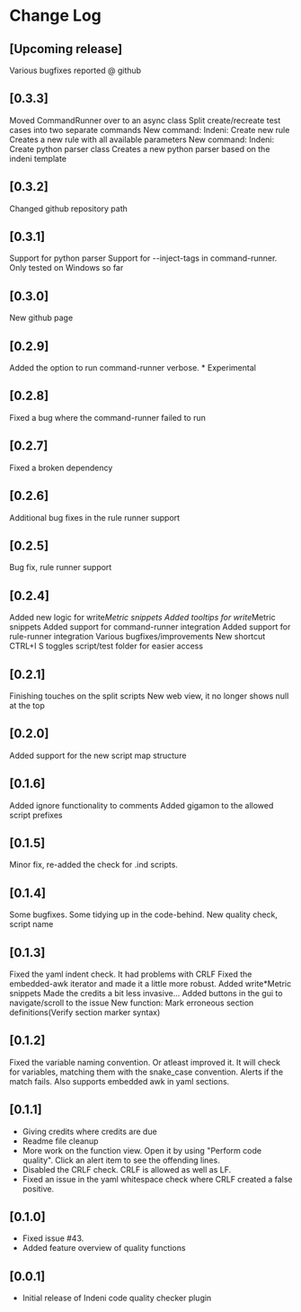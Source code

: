 # Change Log

## [Upcoming release]
Various bugfixes reported @ github

## [0.3.3]
Moved CommandRunner over to an async class
Split create/recreate test cases into two separate commands
New command: Indeni: Create new rule
    Creates a new rule with all available parameters
New command: Indeni: Create python parser class
    Creates a new python parser based on the indeni template

## [0.3.2]
Changed github repository path

## [0.3.1]
Support for python parser
Support for --inject-tags in command-runner. Only tested on Windows so far

## [0.3.0]
New github page

## [0.2.9]
Added the option to run command-runner verbose. * Experimental

## [0.2.8]
Fixed a bug where the command-runner failed to run

## [0.2.7]
Fixed a broken dependency

## [0.2.6]
Additional bug fixes in the rule runner support

## [0.2.5]
Bug fix, rule runner support

## [0.2.4]
Added new logic for write*Metric snippets
Added tooltips for write*Metric snippets
Added support for command-runner integration
Added support for rule-runner integration
Various bugfixes/improvements
New shortcut CTRL+I S toggles script/test folder for easier access

## [0.2.1]
Finishing touches on the split scripts
New web view, it no longer shows null at the top

## [0.2.0]
Added support for the new script map structure

## [0.1.6]
Added ignore functionality to comments
Added gigamon to the allowed script prefixes

## [0.1.5]
Minor fix, re-added the check for .ind scripts.

## [0.1.4]
Some bugfixes. Some tidying up in the code-behind.
New quality check, script name

## [0.1.3]
Fixed the yaml indent check. It had problems with CRLF
Fixed the embedded-awk iterator and made it a little more robust.
Added write*Metric snippets
Made the credits a bit less invasive...
Added buttons in the gui to navigate/scroll to the issue
New function: Mark erroneous section definitions(Verify section marker syntax)

## [0.1.2]
Fixed the variable naming convention. Or atleast improved it.
It will check for variables, matching them with the snake_case convention. Alerts if the match fails.
Also supports embedded awk in yaml sections.

## [0.1.1]
- Giving credits where credits are due
- Readme file cleanup
- More work on the function view. Open it by using "Perform code quality". Click an alert item to see the offending lines.
- Disabled the CRLF check. CRLF is allowed as well as LF.
- Fixed an issue in the yaml whitespace check where CRLF created a false positive.

## [0.1.0]
- Fixed issue #43.
- Added feature overview of quality functions

## [0.0.1]
- Initial release of Indeni code quality checker plugin

